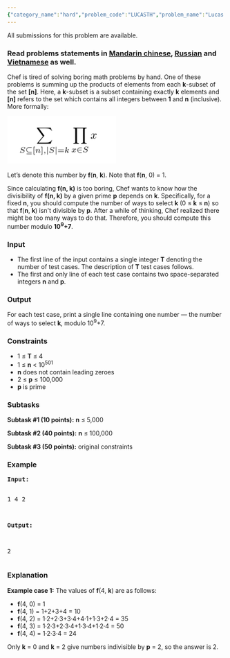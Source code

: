 ```yaml
---
{"category_name":"hard","problem_code":"LUCASTH","problem_name":"Lucas Theorem","languages_supported":{"0":"C","1":"CPP14","2":"JAVA","3":"PYTH","4":"PYTH 3.5","5":"PYPY","6":"CS2","7":"PAS fpc","8":"PAS gpc","9":"RUBY","10":"PHP","11":"GO","12":"NODEJS","13":"HASK","14":"rust","15":"SCALA","16":"swift","17":"D","18":"PERL","19":"FORT","20":"WSPC","21":"ADA","22":"CAML","23":"ICK","24":"BF","25":"ASM","26":"CLPS","27":"PRLG","28":"ICON","29":"SCM qobi","30":"PIKE","31":"ST","32":"NICE","33":"LUA","34":"BASH","35":"NEM","36":"LISP sbcl","37":"LISP clisp","38":"SCM guile","39":"JS","40":"ERL","41":"TCL","42":"kotlin","43":"PERL6","44":"TEXT","45":"SCM chicken","46":"CLOJ","47":"COB","48":"FS"},"max_timelimit":4,"source_sizelimit":50000,"problem_author":"yzl427","problem_tester":"r_64","date_added":"24-11-2017","tags":{"0":"divide","1":"feb18","2":"fft","3":"lucas","4":"math","5":"yzl427"},"editorial_url":"https://discuss.codechef.com/problems/LUCASTH","time":{"view_start_date":1518427800,"submit_start_date":1518427800,"visible_start_date":1518427800,"end_date":1735669800},"is_direct_submittable":false,"layout":"problem"}
---
```

<span class="solution-visible-txt">All submissions for this problem are available.</span><h3>Read problems statements in <a target="_blank" 
href="http://www.codechef.com/download/translated/FEB18/mandarin/LUCASTH.pdf">Mandarin chinese</a>, <a target="_blank" 
href="http://www.codechef.com/download/translated/FEB18/russian/LUCASTH.pdf">Russian</a> and <a target="_blank" 
href="http://www.codechef.com/download/translated/FEB18/vietnamese/LUCASTH.pdf">Vietnamese</a> as well.</h3>

<p>Chef is tired of solving boring math problems by hand. One of these problems is summing up the products of elements from each <b>k</b>-subset of the set <b>[n]</b>. Here, a <b>k</b>-subset is a subset containing exactly <b>k</b> elements and <b>[n]</b> refers to the set which contains all integers between <b>1</b> and <b>n</b> (inclusive). More formally:</p>

<img src="https://raw.githubusercontent.com/Lucas110550/ProblemImages/master/lucasth.png" width="50%" height="50%">

<p>Let’s denote this number by <b>f</b>(<b>n</b>, <b>k</b>). Note that <b>f</b>(<b>n</b>, 0) = 1.</p>

<p>Since calculating <b>f(n, k)</b> is too boring, Chef wants to know how the divisibility of <b>f(n, k)</b> by a given prime <b>p</b> depends on <b>k</b>. Specifically, for a fixed <b>n</b>, you should compute the number of ways to select <b>k</b> (0 ≤ <b>k</b> ≤ <b>n</b>) so that <b>f</b>(<b>n</b>, <b>k</b>) isn't divisible by <b>p</b>. After a while of thinking, Chef realized there might be too many ways to do that. Therefore, you should compute this number modulo <b>10<sup>9</sup>+7</b>.</p>

<h3>Input</h3>
<ul>
<li>The first line of the input contains a single integer <b>T</b> denoting the number of test cases. The description of <b>T</b> test cases follows.</li>
<li>The first and only line of each test case contains two space-separated integers <b>n</b> and <b>p</b>.</li>
</ul>

<h3>Output</h3>
<p>For each test case, print a single line containing one number — the number of ways to select <b>k</b>, modulo 10<sup>9</sup>+7.</p>

<h3>Constraints</h3>
<ul>
<li>1 ≤ <b>T</b> ≤ 4</li>
<li>1 ≤ <b>n</b> &lt; 10<sup>501</sup></li>
<li><b>n</b> does not contain leading zeroes</li>
<li>2 ≤ <b>p</b> ≤ 100,000</li>
<li><b>p</b> is prime</li>
</ul>

<h3>Subtasks</h3>
<p><b>Subtask #1 (10 points):</b> <b>n</b> ≤ 5,000</p>

<p><b>Subtask #2 (40 points):</b> <b>n</b> ≤ 100,000</p>

<p><b>Subtask #3 (50 points):</b> original constraints</p>

<h3>Example</h3>
<pre><b>Input:</b>

1
4 2

<b>Output:</b>

2
</pre>

<h3>Explanation</h3>

<p><b>Example case 1:</b> The values of <b>f</b>(4, <b>k</b>) are as follows:
<ul>
<li><b>f</b>(4, 0) = 1</li>
<li><b>f</b>(4, 1) = 1+2+3+4 = 10</li>
<li><b>f</b>(4, 2) = 1·2+2·3+3·4+4·1+1·3+2·4 = 35</li>
<li><b>f</b>(4, 3) = 1·2·3+2·3·4+1·3·4+1·2·4 = 50</li>
<li><b>f</b>(4, 4) = 1·2·3·4 = 24</li>
</ul></p>

<p>Only <b>k</b> = 0 and <b>k</b> = 2 give numbers indivisible by <b>p</b> = 2, so the answer is 2.</p>
